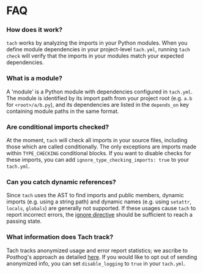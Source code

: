 # FAQ

### How does it work?
`tach` works by analyzing the imports in your Python modules.
When you define module dependencies in your project-level `tach.yml`, running `tach check` will verify that the imports in your modules match your expected dependencies.

### What is a module?
A 'module' is a Python module with dependencies configured in `tach.yml`.
The module is identified by its import path from your project root (e.g. `a.b` for `<root>/a/b.py`),
and its dependencies are listed in the `depends_on` key containing module paths in the same format.

### Are conditional imports checked?
At the moment, `tach` will check all imports in your source files, including those which are called conditionally.
The only exceptions are imports made within `TYPE_CHECKING` conditional blocks. If you want to disable checks for
these imports, you can add `ignore_type_checking_imports: true` to your `tach.yml`.

### Can you catch dynamic references?
Since `tach` uses the AST to find imports and public members, dynamic imports (e.g. using a string path) and dynamic names (e.g. using `setattr`, `locals`, `globals`) are generally not supported. If these usages cause `tach` to report incorrect errors, the [ignore directive](tach-ignore.md#tach-ignore) should be sufficient to reach a passing state.

### What information does Tach track?

Tach tracks anonymized usage and error report statistics; we ascribe to Posthog's approach as detailed [here](https://posthog.com/blog/open-source-telemetry-ethical).
If you would like to opt out of sending anonymized info, you can set `disable_logging` to `true` in your `tach.yml`.